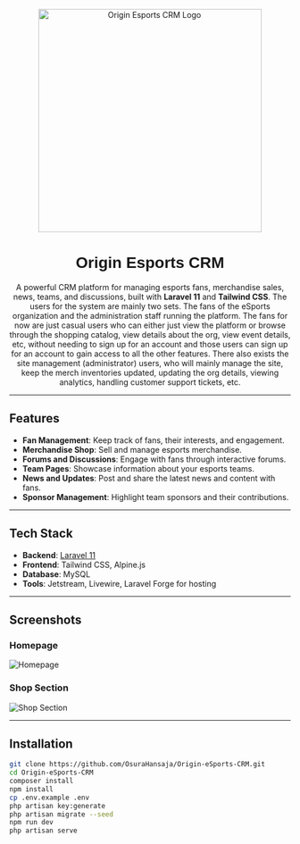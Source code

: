 <p align="center"><a href="https://github.com/OsuraHansaja/Origin-eSports-CRM" target="_blank"><img src="https://github.com/OsuraHansaja/Origin-eSports-CRM/path-to-your-logo.png" width="400" alt="Origin Esports CRM Logo"></a></p>

<h1 align="center" style="font-family: 'Orbitron', sans-serif;">Origin Esports CRM</h1>

<p align="center">
  A powerful CRM platform for managing esports fans, merchandise sales, news, teams, and discussions, built with <b>Laravel 11</b> and <b>Tailwind CSS</b>.
    The users for the system are mainly two sets. The fans of the eSports organization and the 
administration staff running the platform. 
The fans for now are just casual users who can either just view the platform or browse through the 
shopping catalog, view details about the org, view event details, etc, without needing to sign up 
for an account and those users can sign up for an account to gain access to all the other features. 
There also exists the site management (administrator) users, who will mainly manage the site, keep 
the merch inventories updated, updating the org details, viewing analytics, handling customer 
support tickets, etc.
</p>

---

## Features

- **Fan Management**: Keep track of fans, their interests, and engagement.
- **Merchandise Shop**: Sell and manage esports merchandise.
- **Forums and Discussions**: Engage with fans through interactive forums.
- **Team Pages**: Showcase information about your esports teams.
- **News and Updates**: Post and share the latest news and content with fans.
- **Sponsor Management**: Highlight team sponsors and their contributions.

---

## Tech Stack

- **Backend**: [Laravel 11](https://laravel.com/)
- **Frontend**: Tailwind CSS, Alpine.js
- **Database**: MySQL
- **Tools**: Jetstream, Livewire, Laravel Forge for hosting

---

## Screenshots

### Homepage
![Homepage](https://github.com/OsuraHansaja/Origin-eSports-CRM/path-to-your-screenshot1.png)

### Shop Section
![Shop Section](https://github.com/OsuraHansaja/Origin-eSports-CRM/path-to-your-screenshot2.png)

---

## Installation

```bash
git clone https://github.com/OsuraHansaja/Origin-eSports-CRM.git
cd Origin-eSports-CRM
composer install
npm install
cp .env.example .env
php artisan key:generate
php artisan migrate --seed
npm run dev
php artisan serve
